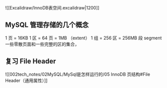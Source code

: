 ![[Excalidraw/InnoDB表空间.excalidraw|1200]]

## MySQL 管理存储的几个概念

1 页 = 16KB
1 区 = 64 页 = 1MB （extent）
1 组 = 256 区 = 256MB
段 segment 一些零散页面和一些完整的区的集合， 


## 复习 File Header
![[002tech_notes/02MySQL/MySql是怎样运行的/05 InnoDB 页结构#File Header（通用属性）]]

